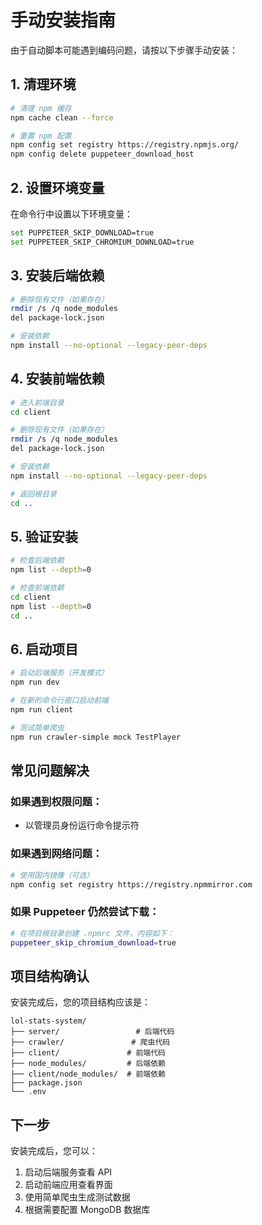 # 手动安装指南

由于自动脚本可能遇到编码问题，请按以下步骤手动安装：

## 1. 清理环境

```bash
# 清理 npm 缓存
npm cache clean --force

# 重置 npm 配置
npm config set registry https://registry.npmjs.org/
npm config delete puppeteer_download_host
```

## 2. 设置环境变量

在命令行中设置以下环境变量：

```bash
set PUPPETEER_SKIP_DOWNLOAD=true
set PUPPETEER_SKIP_CHROMIUM_DOWNLOAD=true
```

## 3. 安装后端依赖

```bash
# 删除现有文件（如果存在）
rmdir /s /q node_modules
del package-lock.json

# 安装依赖
npm install --no-optional --legacy-peer-deps
```

## 4. 安装前端依赖

```bash
# 进入前端目录
cd client

# 删除现有文件（如果存在）
rmdir /s /q node_modules
del package-lock.json

# 安装依赖
npm install --no-optional --legacy-peer-deps

# 返回根目录
cd ..
```

## 5. 验证安装

```bash
# 检查后端依赖
npm list --depth=0

# 检查前端依赖
cd client
npm list --depth=0
cd ..
```

## 6. 启动项目

```bash
# 启动后端服务（开发模式）
npm run dev

# 在新的命令行窗口启动前端
npm run client

# 测试简单爬虫
npm run crawler-simple mock TestPlayer
```

## 常见问题解决

### 如果遇到权限问题：
- 以管理员身份运行命令提示符

### 如果遇到网络问题：
```bash
# 使用国内镜像（可选）
npm config set registry https://registry.npmmirror.com
```

### 如果 Puppeteer 仍然尝试下载：
```bash
# 在项目根目录创建 .npmrc 文件，内容如下：
puppeteer_skip_chromium_download=true
```

## 项目结构确认

安装完成后，您的项目结构应该是：

```
lol-stats-system/
├── server/                 # 后端代码
├── crawler/               # 爬虫代码
├── client/               # 前端代码
├── node_modules/         # 后端依赖
├── client/node_modules/  # 前端依赖
├── package.json
└── .env
```

## 下一步

安装完成后，您可以：

1. 启动后端服务查看 API
2. 启动前端应用查看界面
3. 使用简单爬虫生成测试数据
4. 根据需要配置 MongoDB 数据库

